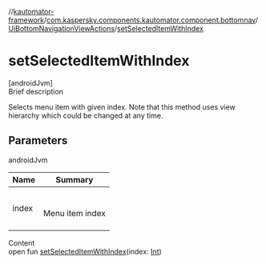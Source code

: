 //[kautomator-framework](../../index.md)/[com.kaspersky.components.kautomator.component.bottomnav](../index.md)/[UiBottomNavigationViewActions](index.md)/[setSelectedItemWithIndex](set-selected-item-with-index.md)



# setSelectedItemWithIndex  
[androidJvm]  
Brief description  


Selects menu item with given index. Note that this method uses view hierarchy which could be changed at any time.



## Parameters  
  
androidJvm  
  
|  Name|  Summary| 
|---|---|
| index| <br><br>Menu item index<br><br>
  
  
Content  
open fun [setSelectedItemWithIndex](set-selected-item-with-index.md)(index: [Int](https://kotlinlang.org/api/latest/jvm/stdlib/kotlin/-int/index.html))  



